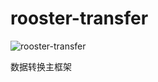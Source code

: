 # rooster-transfer
![rooster-transfer](https://travis-ci.org/InCar/rooster-transfer.svg?branch=master)

数据转换主框架